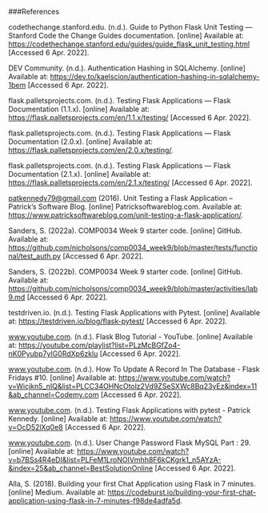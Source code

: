 ###References

codethechange.stanford.edu. (n.d.). Guide to Python Flask Unit Testing — Stanford Code the Change Guides documentation. [online] Available at: https://codethechange.stanford.edu/guides/guide_flask_unit_testing.html [Accessed 6 Apr. 2022].

DEV Community. (n.d.). Authentication Hashing in SQLAlchemy. [online] Available at: https://dev.to/kaelscion/authentication-hashing-in-sqlalchemy-1bem [Accessed 6 Apr. 2022].

flask.palletsprojects.com. (n.d.). Testing Flask Applications — Flask Documentation (1.1.x). [online] Available at: https://flask.palletsprojects.com/en/1.1.x/testing/ [Accessed 6 Apr. 2022].

flask.palletsprojects.com. (n.d.). Testing Flask Applications — Flask Documentation (2.0.x). [online] Available at: https://flask.palletsprojects.com/en/2.0.x/testing/.

flask.palletsprojects.com. (n.d.). Testing Flask Applications — Flask Documentation (2.1.x). [online] Available at: https://flask.palletsprojects.com/en/2.1.x/testing/ [Accessed 6 Apr. 2022].

patkennedy79@gmail.com (2016). Unit Testing a Flask Application – Patrick’s Software Blog. [online] Patricksoftwareblog.com. Available at: https://www.patricksoftwareblog.com/unit-testing-a-flask-application/.

Sanders, S. (2022a). COMP0034 Week 9 starter code. [online] GitHub. Available at: https://github.com/nicholsons/comp0034_week9/blob/master/tests/functional/test_auth.py [Accessed 6 Apr. 2022].

Sanders, S. (2022b). COMP0034 Week 9 starter code. [online] GitHub. Available at: https://github.com/nicholsons/comp0034_week9/blob/master/activities/lab9.md [Accessed 6 Apr. 2022].

testdriven.io. (n.d.). Testing Flask Applications with Pytest. [online] Available at: https://testdriven.io/blog/flask-pytest/ [Accessed 6 Apr. 2022].

www.youtube.com. (n.d.). Flask Blog Tutorial - YouTube. [online] Available at: https://youtube.com/playlist?list=PLzMcBGfZo4-nK0Pyubp7yIG0RdXp6zklu [Accessed 6 Apr. 2022].

www.youtube.com. (n.d.). How To Update A Record In The Database - Flask Fridays #10. [online] Available at: https://www.youtube.com/watch?v=Wicjkn5_nIQ&list=PLCC34OHNcOtolz2Vd9ZSeSXWc8Bq23yEz&index=11&ab_channel=Codemy.com [Accessed 6 Apr. 2022].

www.youtube.com. (n.d.). Testing Flask Applications with pytest - Patrick Kennedy. [online] Available at: https://www.youtube.com/watch?v=OcD52lXq0e8 [Accessed 6 Apr. 2022].

www.youtube.com. (n.d.). User Change Password Flask MySQL Part : 29. [online] Available at: https://www.youtube.com/watch?v=b7BSs4R4eDI&list=PLFeM1LroNOIVmhh8F6kCKgrk1_n5AYzA-&index=25&ab_channel=BestSolutionOnline [Accessed 6 Apr. 2022].

Alla, S. (2018). Building your first Chat Application using Flask in 7 minutes. [online] Medium. Available at: https://codeburst.io/building-your-first-chat-application-using-flask-in-7-minutes-f98de4adfa5d.